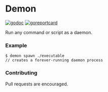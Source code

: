 # Demon

[![godoc](https://godoc.org/github.com/streamwithme/vortex?status.svg)](https://godoc.org/github.com/streamwithme/vortex)
[![goreportcard](https://goreportcard.com/badge/github.com/streamwithme/vortex)](https://goreportcard.com/badge/github.com/streamwithme/vortex)

Run any command or script as a daemon.

### Example

```console
$ demon spawn ./executable
// creates a forever-running daemon process
```

### Contributing

Pull requests are encouraged.
